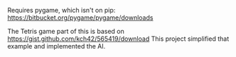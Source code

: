 Requires pygame, which isn't on pip: https://bitbucket.org/pygame/pygame/downloads

The Tetris game part of this is based on https://gist.github.com/kch42/565419/download This project simplified that example and implemented the AI. 